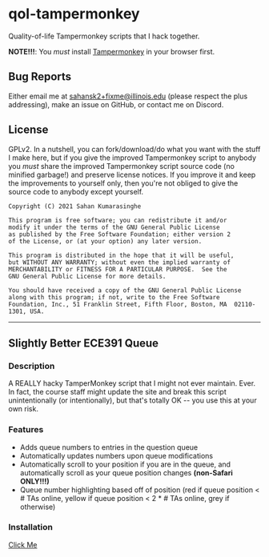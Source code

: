 # qol-tampermonkey
Quality-of-life Tampermonkey scripts that I hack together.

**NOTE!!!**: You *must* install [Tampermonkey](https://www.tampermonkey.net/) in your browser first.

## Bug Reports

Either email me at sahansk2+fixme@illinois.edu (please respect the plus addressing), make an issue on GitHub, or contact me on Discord.

## License

GPLv2. In a nutshell, you can fork/download/do what you want with the stuff I make here, but if you give the improved Tampermonkey script to anybody you _must_ share the improved Tampermonkey script source code (no minified garbage!) and preserve license notices. If you improve it and keep the improvements to yourself only, then you're not obliged to give the source code to anybody except yourself.

```
Copyright (C) 2021 Sahan Kumarasinghe

This program is free software; you can redistribute it and/or
modify it under the terms of the GNU General Public License
as published by the Free Software Foundation; either version 2
of the License, or (at your option) any later version.

This program is distributed in the hope that it will be useful,
but WITHOUT ANY WARRANTY; without even the implied warranty of
MERCHANTABILITY or FITNESS FOR A PARTICULAR PURPOSE.  See the
GNU General Public License for more details.

You should have received a copy of the GNU General Public License
along with this program; if not, write to the Free Software
Foundation, Inc., 51 Franklin Street, Fifth Floor, Boston, MA  02110-1301, USA.
```

<hr/>

## Slightly Better ECE391 Queue

### Description

A REALLY hacky TamperMonkey script that I might not ever maintain. Ever. 
In fact, the course staff might update the site and break this script unintentionally (or intentionally), but that's totally OK -- you use this at your own risk.

### Features

* Adds queue numbers to entries in the question queue
* Automatically updates numbers upon queue modifications
* Automatically scroll to your position if you are in the queue, and automatically scroll as your queue position changes **(non-Safari ONLY!!!)**
* Queue number highlighting based off of position (red if queue position < # TAs online, yellow if queue position < 2 * # TAs online, grey if otherwise)

### Installation

[Click Me](https://raw.githubusercontent.com/sahansk2/qol-tampermonkey/main/slightlybetterece391queue.js)


